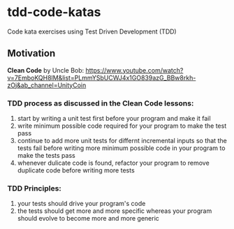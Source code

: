 # tdd-code-katas
Code kata exercises using Test Driven Development (TDD)

## Motivation
**Clean Code** by Uncle Bob: https://www.youtube.com/watch?v=7EmboKQH8lM&list=PLmmYSbUCWJ4x1GO839azG_BBw8rkh-zOj&ab_channel=UnityCoin

### TDD process as discussed in the Clean Code lessons:
1. start by writing a unit test first before your program and make it fail
2. write minimum possible code required for your program to make the test pass
3. continue to add more unit tests for differnt incremental inputs so that the tests fail before writing more minimum possible code in your program to make the tests pass
4. whenever dulicate code is found, refactor your program to remove duplicate code before writing more tests

### TDD Principles:
1. your tests should drive your program's code
2. the tests should get more and more specific whereas your program should evolve to become more and more generic
